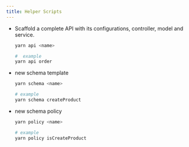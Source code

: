 ```yaml
---
title: Helper Scripts
---
```


- Scaffold a complete API with its configurations, controller, model and service.

  ```bash
  yarn api <name>

  #  example
  yarn api order
  ```

- new schema template

  ```bash
  yarn schema <name>

  # example
  yarn schema createProduct
  ```

- new schema policy

  ```bash
  yarn policy <name>

  # example
  yarn policy isCreateProduct
  ```
